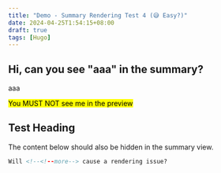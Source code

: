 ```yaml
---
title: "Demo - Summary Rendering Test 4 (😅 Easy?)"
date: 2024-04-25T1:54:15+08:00
draft: true
tags: [Hugo]
---
```


## Hi, can you see "aaa" in the summary?

aaa

<!--<!--more-->

<mark>You MUST NOT see me in the preview</mark>

## Test Heading

The content below should also be hidden in the summary view.

<!--more-->

```html
Will <!--<!--more--> cause a rendering issue?
```
